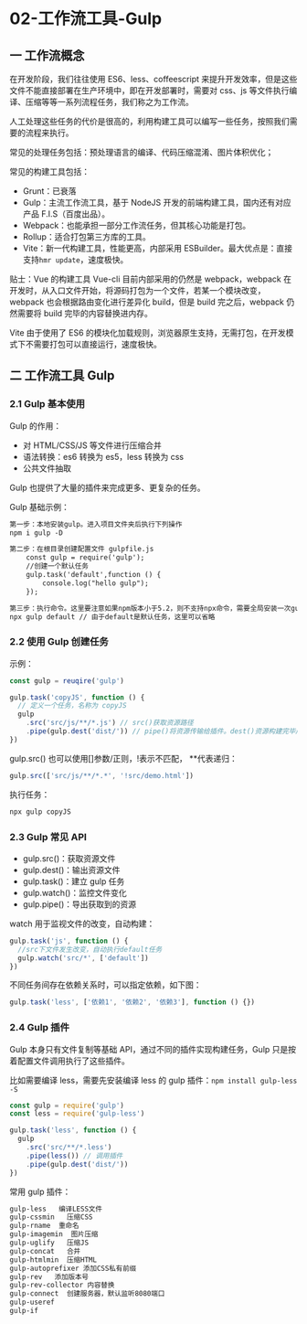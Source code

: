 # 02-工作流工具-Gulp

## 一 工作流概念

在开发阶段，我们往往使用 ES6、less、coffeescript 来提升开发效率，但是这些文件不能直接部署在生产环境中，即在开发部署时，需要对 css、js 等文件执行编译、压缩等等一系列流程任务，我们称之为工作流。

人工处理这些任务的代价是很高的，利用构建工具可以编写一些任务，按照我们需要的流程来执行。

常见的处理任务包括：预处理语言的编译、代码压缩混淆、图片体积优化；

常见的构建工具包括：

- Grunt：已衰落
- Gulp：主流工作流工具，基于 NodeJS 开发的前端构建工具，国内还有对应产品 F.I.S（百度出品）。
- Webpack：也能承担一部分工作流任务，但其核心功能是打包。
- Rollup：适合打包第三方库的工具。
- Vite：新一代构建工具，性能更高，内部采用 ESBuilder。最大优点是：直接支持`hmr update`，速度极快。

贴士：Vue 的构建工具 Vue-cli 目前内部采用的仍然是 webpack，webpack 在开发时，从入口文件开始，将源码打包为一个文件，若某一个模块改变，webpack 也会根据路由变化进行差异化 build，但是 build 完之后，webpack 仍然需要将 build 完毕的内容替换进内存。

Vite 由于使用了 ES6 的模块化加载规则，浏览器原生支持，无需打包，在开发模式下不需要打包可以直接运行，速度极快。

## 二 工作流工具 Gulp

### 2.1 Gulp 基本使用

Gulp 的作用：

- 对 HTML/CSS/JS 等文件进行压缩合并
- 语法转换：es6 转换为 es5，less 转换为 css
- 公共文件抽取

Gulp 也提供了大量的插件来完成更多、更复杂的任务。

Gulp 基础示例：

```txt
第一步：本地安装gulp。进入项目文件夹后执行下列操作
npm i gulp -D

第二步：在根目录创建配置文件 gulpfile.js
    const gulp = require('gulp');
    //创建一个默认任务
    gulp.task('default',function () {
        console.log("hello gulp");
    });

第三步：执行命令。这里要注意如果npm版本小于5.2，则不支持npx命令，需要全局安装一次gulp，然后直接运行gulp命令即可
npx gulp default // 由于default是默认任务，这里可以省略
```

### 2.2 使用 Gulp 创建任务

示例：

```js
const gulp = reuqire('gulp')

gulp.task('copyJS', function () {
  // 定义一个任务，名称为 copyJS
  gulp
    .src('src/js/**/*.js') // src()获取资源路径
    .pipe(gulp.dest('dist/')) // pipe()将资源传输给插件。dest()资源构建完毕后自动创建的路径
})
```

gulp.src() 也可以使用[]参数/正则，!表示不匹配， \*\*代表递归：

```js
gulp.src(['src/js/**/*.*', '!src/demo.html'])
```

执行任务：

```txt
npx gulp copyJS
```

### 2.3 Gulp 常见 API

- gulp.src()：获取资源文件
- gulp.dest()：输出资源文件
- gulp.task()：建立 gulp 任务
- gulp.watch()：监控文件变化
- gulp.pipe()：导出获取到的资源

watch 用于监视文件的改变，自动构建：

```js
gulp.task('js', function () {
  //src下文件发生改变，自动执行default任务
  gulp.watch('src/*', ['default'])
})
```

不同任务间存在依赖关系时，可以指定依赖，如下图：

```js
gulp.task('less', ['依赖1', '依赖2', '依赖3'], function () {})
```

### 2.4 Gulp 插件

Gulp 本身只有文件复制等基础 API，通过不同的插件实现构建任务，Gulp 只是按着配置文件调用执行了这些插件。

比如需要编译 less，需要先安装编译 less 的 gulp 插件：`npm install gulp-less -S`

```js
const gulp = require('gulp')
const less = require('gulp-less')

gulp.task('less', function () {
  gulp
    .src('src/**/*.less')
    .pipe(less()) // 调用插件
    .pipe(gulp.dest('dist/'))
})
```

常用 gulp 插件：

```txt
gulp-less   编译LESS文件
gulp-cssmin   压缩CSS
gulp-rname  重命名
gulp-imagemin  图片压缩
gulp-uglify   压缩JS
gulp-concat   合并
gulp-htmlmin  压缩HTML
gulp-autoprefixer 添加CSS私有前缀
gulp-rev   添加版本号
gulp-rev-collector 内容替换
gulp-connect  创建服务器，默认监听8080端口
gulp-useref
gulp-if
```
